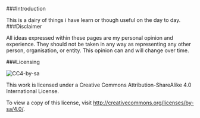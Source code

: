 ###Introduction

This is a dairy of things i have learn or though useful on the day to day.
###Disclaimer

All ideas expressed within these pages are my personal opinion and experience. They should not be taken in any way as representing any other person, organisation, or entity. This opinion can and will change over time.

###Licensing

![CC4-by-sa](https://i.creativecommons.org/l/by-sa/4.0/88x31.png)

This work is licensed under a Creative Commons Attribution-ShareAlike 4.0 International License.

To view a copy of this license, visit http://creativecommons.org/licenses/by-sa/4.0/.
